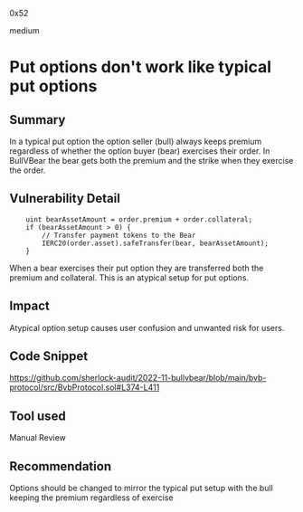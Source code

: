 0x52

medium

# Put options don't work like typical put options

## Summary

In a typical put option the option seller (bull) always keeps premium regardless of whether the option buyer (bear) exercises their order. In BullVBear the bear gets both the premium and the strike when they exercise the order. 

## Vulnerability Detail

        uint bearAssetAmount = order.premium + order.collateral;
        if (bearAssetAmount > 0) {
            // Transfer payment tokens to the Bear
            IERC20(order.asset).safeTransfer(bear, bearAssetAmount);
        }

When a bear exercises their put option they are transferred both the premium and collateral. This is an atypical setup for put options.

## Impact

Atypical option setup causes user confusion and unwanted risk for users.

## Code Snippet

https://github.com/sherlock-audit/2022-11-bullvbear/blob/main/bvb-protocol/src/BvbProtocol.sol#L374-L411

## Tool used

Manual Review

## Recommendation

Options should be changed to mirror the typical put setup with the bull keeping the premium regardless of exercise
